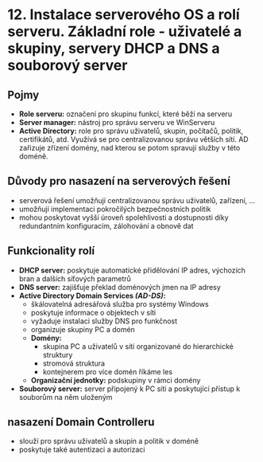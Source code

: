 # 12. Instalace serverového OS a rolí serveru. Základní role - uživatelé a skupiny, servery DHCP a DNS a souborový server

## Pojmy
- **Role serveru:** označení pro skupinu funkcí, které běží na serveru
- **Server manager:** nástroj pro správu serveru ve WinServeru
- **Active Directory:** role pro správu uživatelů, skupin, počítačů, politik, certifikátů, atd. Využívá se pro centralizovanou správu větších sítí. AD zařizuje zřízení domény, nad kterou se potom spravují služby v této doméně.

## Důvody pro nasazení na serverových řešení
- serverová řešení umožňují centralizovanou správu uživatelů, zařízení, ...
- umožňují implementaci pokročilých bezpečnostních politik
- mohou poskytovat vyšší úroveň spolehlivosti a dostupnosti díky redundantním konfiguracím, zálohování a obnově dat

## Funkcionality rolí
- **DHCP server:** poskytuje automatické přidělování IP adres, výchozích bran a dalších síťových parametrů
- **DNS server:** zajišťuje překlad doménových jmen na IP adresy
- **Active Directory Domain Services _(AD-DS)_:**
  - škálovatelná adresářová služba pro systémy Windows
  - poskytuje informace o objektech v síti
  - vyžaduje instalaci služby DNS pro funkčnost
  - organizuje skupiny PC a domén
  - **Domény:**
    - skupina PC a uživatelů v síti organizované do hierarchické struktury
    - stromová struktura
    - kontejnerem pro více domén říkáme les
  - **Organizační jednotky:** podskupiny v rámci domény
- **Souborový server:** server připojený k PC síti a poskytující přístup k souborům na něm uloženým

## nasazení Domain Controlleru
- slouží pro správu uživatelů a skupin a politik v doméně
- poskytuje také autentizaci a autorizaci
